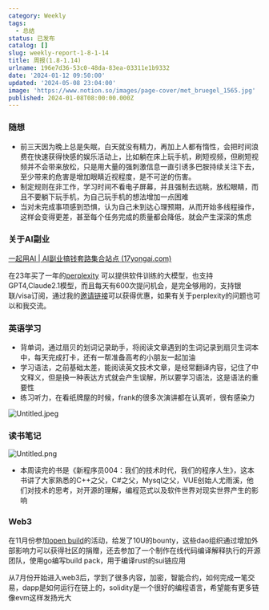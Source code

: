 ```yaml
---
category: Weekly
tags:
  - 总结
status: 已发布
catalog: []
slug: weekly-report-1-8-1-14
title: 周报(1.8-1.14)
urlname: 196e7d36-53c0-48da-83ea-03311e1b9332
date: '2024-01-12 09:50:00'
updated: '2024-05-08 23:04:00'
image: 'https://www.notion.so/images/page-cover/met_bruegel_1565.jpg'
published: 2024-01-08T08:00:00.000Z
---
```


### 随想

- 前三天因为晚上总是失眠，白天就没有精力，再加上人都有惰性，会把时间浪费在快速获得快感的娱乐活动上，比如躺在床上玩手机，刷短视频，但刷短视频并不会带来放松，只是用大量的强刺激信息一直引诱多巴胺持续关注下去，至少带来的危害是增加眼睛近视程度，是不可逆的伤害。
- 制定规则在非工作，学习时间不看电子屏幕，并且强制去远眺，放松眼睛，而且不要躺下玩手机，为自己玩手机的想法增加一点困难
- 当对未完成事项感到恐惧，认为自己未到达心理预期，从而开始多线程操作，这样会变得更差，甚至每个任务完成的质量都会降低，就会产生深深的焦虑

### 关于AI副业


[一起用AI | AI副业搞钱套路集合站点 (17yongai.com)](https://17yongai.com/)


在23年买了一年的[perplexity](https://www.perplexity.ai/) 可以提供软件训练的大模型，也支持GPT4,Claude2.1模型，而且每天有600次提问机会，是完全够用的，支持银联/visa订阅，通过我的[邀请链接](https://perplexity.ai/pro?referral_code=SGJ7X87B)可以获得优惠，如果有关于perplexity的问题也可以和我交流。


### 英语学习

- 背单词，通过扇贝的划词记录助手，将阅读文章遇到的生词记录到扇贝生词本中，每天完成打卡，还有一帮准备高考的小朋友一起加油
- 学习语法，之前基础太差，能阅读英文技术文章，是经常翻译内容，记住了中文释义，但是换一种表达方式就会产生误解，所以要学习语法，这是语法的重要性
- 练习听力，在看纸牌屋的时候，frank的很多次演讲都在认真听，很有感染力

![Untitled.jpeg](https://prod-files-secure.s3.us-west-2.amazonaws.com/5d24fe63-e567-4804-86f9-9fdc62e13082/c33f3733-be40-431e-a494-10399ac86f32/Untitled.jpeg?X-Amz-Algorithm=AWS4-HMAC-SHA256&X-Amz-Content-Sha256=UNSIGNED-PAYLOAD&X-Amz-Credential=ASIAZI2LB466VZUNHB5M%2F20250219%2Fus-west-2%2Fs3%2Faws4_request&X-Amz-Date=20250219T053721Z&X-Amz-Expires=3600&X-Amz-Security-Token=IQoJb3JpZ2luX2VjEHUaCXVzLXdlc3QtMiJHMEUCIQDobyq8oF1MNuiH%2BUCxmikrTcR74fhKOlvmC7X92KjR2gIgEtjuHW2%2FwNbxpPYsNqe41Srob2%2BxPmupge1Q4ayyCm8qiAQInv%2F%2F%2F%2F%2F%2F%2F%2F%2F%2FARAAGgw2Mzc0MjMxODM4MDUiDOtstTTeYXKPc7ZghircA46Wkqhk6ZlJG1huFY%2BRpitieaJ%2FJ92YDQd%2B1AAF9EvhBMjH%2FHEfnjZbJKxaLAuN3MzjfOcVoMiHm0xWy%2BjQSMYKMXlAVxoceCjAIEfC%2FVGMlEnjRickGF2m%2Bke%2FwDcCtLYg5Od9qIpwY0Hsjg8LCQTAmU311VESTmKY3BlytQAoI2k8a0nUVDV5bEMQeZB4vqFh29bXb%2BTQmuXFJoV5%2BqgaWZ5vDvtbhKS%2FTYaTcMdANcWiagO1MBmWBjF%2FfX6byL%2F3IYEEf0HoZ1woWZeZzVgmYJI%2BMDkKJQL%2BvEl0c0RXFK3LkGaXXfHg7WXypQsowW3l8OycvI9fDyuJPqnzOyRNhADxr7VMZOk7o%2FDcg3bugv2i6lGrPVpGRkSTUMZngszdQC029bEQce4ElNaNj9hoLsfvCGTI7tdOscoyP28WpAbf3oCeqnAt6QzNx3r81z34NuOMDwVBRjicGLOuVu4tGqLRvYaaHsa8onPqL%2FObzLPp9qyBEKTEgG%2B4cUv1UIWMBFi7jxOSLlZFLIjd3aVH1HuX%2F7l%2B1bvdOLPdy4flU9%2BYT170XJAiiD423rdVtNojXDivdceBioxa%2BMndGIYNeR0QTfpPGkglkgVmyS%2FoV0c0JXjWZRNZzsW0MJbE1b0GOqUB9M4nR3gL87BnWHHYYaCnEPJGV%2B%2B9lj4TAQQKOBQ%2Bz%2Fq50rp3Hh3IAPVNhIumNSH9e0jXcqBcKMAKJSUxnbdl8QMt6iR06B8vuXWYqBNbWRJrJJjAA%2BmuwsNvsFv0gGRJvwXfDYJ9rYqjv3o7bVK58EZ0nssCklrncsXGMDS58VK7odHIQOQMa0OpcmIJCKXUKHQlnRyQIOE65dy8Cb1FzrImjZFF&X-Amz-Signature=7da130fb1dff3600120c1e2b4cfa24012fc874a98979378741d029946937e19e&X-Amz-SignedHeaders=host&x-id=GetObject)


### 读书笔记


![Untitled.png](https://prod-files-secure.s3.us-west-2.amazonaws.com/5d24fe63-e567-4804-86f9-9fdc62e13082/96aa439a-1c95-4054-aa84-ef4e0c8eb5d1/Untitled.png?X-Amz-Algorithm=AWS4-HMAC-SHA256&X-Amz-Content-Sha256=UNSIGNED-PAYLOAD&X-Amz-Credential=ASIAZI2LB466VZUNHB5M%2F20250219%2Fus-west-2%2Fs3%2Faws4_request&X-Amz-Date=20250219T053721Z&X-Amz-Expires=3600&X-Amz-Security-Token=IQoJb3JpZ2luX2VjEHUaCXVzLXdlc3QtMiJHMEUCIQDobyq8oF1MNuiH%2BUCxmikrTcR74fhKOlvmC7X92KjR2gIgEtjuHW2%2FwNbxpPYsNqe41Srob2%2BxPmupge1Q4ayyCm8qiAQInv%2F%2F%2F%2F%2F%2F%2F%2F%2F%2FARAAGgw2Mzc0MjMxODM4MDUiDOtstTTeYXKPc7ZghircA46Wkqhk6ZlJG1huFY%2BRpitieaJ%2FJ92YDQd%2B1AAF9EvhBMjH%2FHEfnjZbJKxaLAuN3MzjfOcVoMiHm0xWy%2BjQSMYKMXlAVxoceCjAIEfC%2FVGMlEnjRickGF2m%2Bke%2FwDcCtLYg5Od9qIpwY0Hsjg8LCQTAmU311VESTmKY3BlytQAoI2k8a0nUVDV5bEMQeZB4vqFh29bXb%2BTQmuXFJoV5%2BqgaWZ5vDvtbhKS%2FTYaTcMdANcWiagO1MBmWBjF%2FfX6byL%2F3IYEEf0HoZ1woWZeZzVgmYJI%2BMDkKJQL%2BvEl0c0RXFK3LkGaXXfHg7WXypQsowW3l8OycvI9fDyuJPqnzOyRNhADxr7VMZOk7o%2FDcg3bugv2i6lGrPVpGRkSTUMZngszdQC029bEQce4ElNaNj9hoLsfvCGTI7tdOscoyP28WpAbf3oCeqnAt6QzNx3r81z34NuOMDwVBRjicGLOuVu4tGqLRvYaaHsa8onPqL%2FObzLPp9qyBEKTEgG%2B4cUv1UIWMBFi7jxOSLlZFLIjd3aVH1HuX%2F7l%2B1bvdOLPdy4flU9%2BYT170XJAiiD423rdVtNojXDivdceBioxa%2BMndGIYNeR0QTfpPGkglkgVmyS%2FoV0c0JXjWZRNZzsW0MJbE1b0GOqUB9M4nR3gL87BnWHHYYaCnEPJGV%2B%2B9lj4TAQQKOBQ%2Bz%2Fq50rp3Hh3IAPVNhIumNSH9e0jXcqBcKMAKJSUxnbdl8QMt6iR06B8vuXWYqBNbWRJrJJjAA%2BmuwsNvsFv0gGRJvwXfDYJ9rYqjv3o7bVK58EZ0nssCklrncsXGMDS58VK7odHIQOQMa0OpcmIJCKXUKHQlnRyQIOE65dy8Cb1FzrImjZFF&X-Amz-Signature=3971543a5321a8225bbb6c1947ba2aa91d1b967c096a0c1209d33f8a801594a0&X-Amz-SignedHeaders=host&x-id=GetObject)

- 本周读完的书是《新程序员004：我们的技术时代，我们的程序人生》，这本书讲了大家熟悉的C++之父，C#之父，Mysql之父，VUE创始人尤雨溪，他们对技术的思考，对开源的理解，编程范式以及软件世界对现实世界产生的影响

### Web3


在11月份参加[open build](https://openbuild.xyz/learn/challenges)的活动，给发了10U的bounty，这些dao组织通过增加外部影响力可以获得社区的捐赠，还去参加了一个制作在线代码编译解释执行的开源团队，使用go编写build pack，用于编译rust的sui链应用


从7月份开始进入web3后，学到了很多内容，加密，智能合约，如何完成一笔交易，dapp是如何运行在链上的，solidity是一个很好的编程语言，希望能有更多链像evm这样发扬光大

